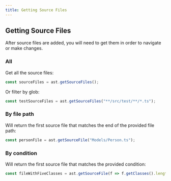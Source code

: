 ```yaml
---
title: Getting Source Files
---
```


## Getting Source Files

After source files are added, you will need to get them in order to navigate or make changes.

### All

Get all the source files:

```typescript
const sourceFiles = ast.getSourceFiles();
```

Or filter by glob:

```typescript
const testSourceFiles = ast.getSourceFiles("**/src/test/**/*.ts");
```

### By file path

Will return the first source file that matches the end of the provided file path:

```typescript
const personFile = ast.getSourceFile("Models/Person.ts");
```

### By condition

Will return the first source file that matches the provided condition:

```typescript
const fileWithFiveClasses = ast.getSourceFile(f => f.getClasses().length === 5);
```
